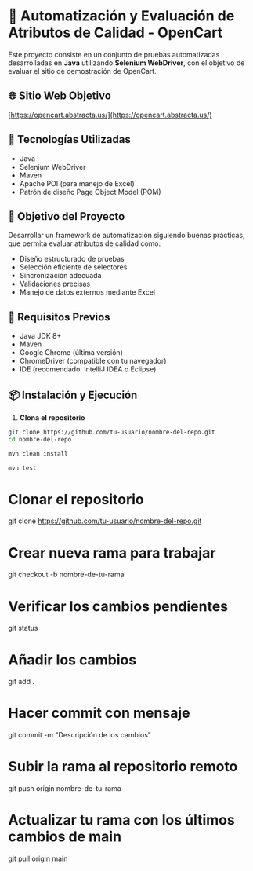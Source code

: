 # 🤖 Automatización y Evaluación de Atributos de Calidad - OpenCart

Este proyecto consiste en un conjunto de pruebas automatizadas desarrolladas en **Java** utilizando **Selenium WebDriver**, con el objetivo de evaluar el sitio de demostración de OpenCart.

## 🌐 Sitio Web Objetivo

[https://opencart.abstracta.us/](https://opencart.abstracta.us/)

## 🚀 Tecnologías Utilizadas

- Java  
- Selenium WebDriver  
- Maven  
- Apache POI (para manejo de Excel)  
- Patrón de diseño Page Object Model (POM)  

## 🎯 Objetivo del Proyecto

Desarrollar un framework de automatización siguiendo buenas prácticas, que permita evaluar atributos de calidad como:

- Diseño estructurado de pruebas
- Selección eficiente de selectores
- Sincronización adecuada
- Validaciones precisas
- Manejo de datos externos mediante Excel


## 🧩 Requisitos Previos

- Java JDK 8+
- Maven
- Google Chrome (última versión)
- ChromeDriver (compatible con tu navegador)
- IDE (recomendado: IntelliJ IDEA o Eclipse)

## 📦 Instalación y Ejecución

1. **Clona el repositorio**

```bash
git clone https://github.com/tu-usuario/nombre-del-repo.git
cd nombre-del-repo

mvn clean install

mvn test
```

# Clonar el repositorio
git clone https://github.com/tu-usuario/nombre-del-repo.git

# Crear nueva rama para trabajar
git checkout -b nombre-de-tu-rama

# Verificar los cambios pendientes
git status

# Añadir los cambios
git add .

# Hacer commit con mensaje
git commit -m "Descripción de los cambios"

# Subir la rama al repositorio remoto
git push origin nombre-de-tu-rama

# Actualizar tu rama con los últimos cambios de main
git pull origin main


